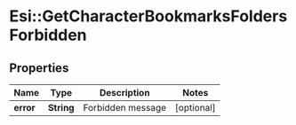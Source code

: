 # Esi::GetCharacterBookmarksFoldersForbidden

## Properties
Name | Type | Description | Notes
------------ | ------------- | ------------- | -------------
**error** | **String** | Forbidden message | [optional] 


